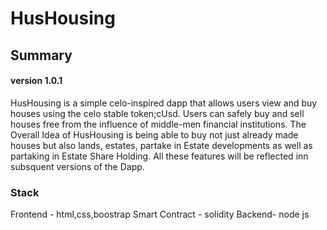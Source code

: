 # HusHousing

## Summary
#### version 1.0.1
HusHousing is a simple celo-inspired dapp that allows users view and buy houses using the celo stable token;cUsd.
Users can safely buy and sell houses free from the influence of middle-men financial institutions.
The Overall Idea of HusHousing is being able to buy not just already made houses but also lands, estates, partake in Estate developments 
as well as partaking in Estate Share Holding.
All these features will be reflected inn subsquent versions of the Dapp.

### Stack
Frontend - html,css,boostrap
Smart Contract - solidity
Backend- node js
